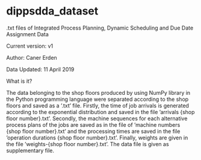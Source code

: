 # dippsdda_dataset
.txt files of Integrated Process Planning, Dynamic Scheduling and Due Date Assignment Data


Current version: v1

Author: Caner Erden

Data Updated: 11 April 2019

What is it?

The data belonging to the shop floors produced by using NumPy library in the Python programming language were separated according to the shop floors and saved as a ’.txt’ file. Firstly, the time of job arrivals is generated according to the exponential distribution and saved in the file ’arrivals {shop floor number}.txt’. Secondly, the machine sequences for each alternative process plans of the jobs are saved as in the file of ’machine numbers {shop floor number}.txt’ and the processing times are saved in the file ’operation durations {shop floor number}.txt’. Finally, weights are given in the file ’weights-{shop floor number}.txt’. The data file is given as supplementary file.
